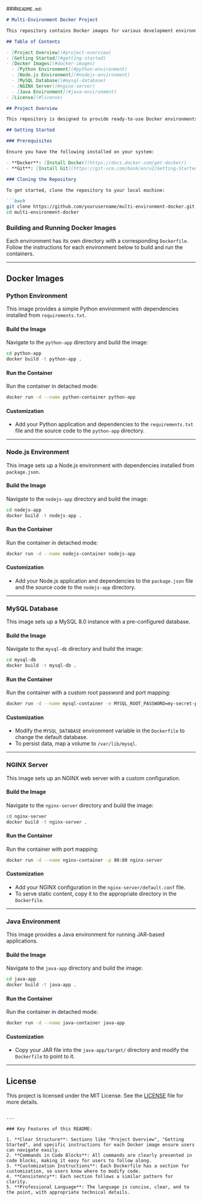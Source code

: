 ###`README.md`:

```markdown
# Multi-Environment Docker Project

This repository contains Docker images for various development environments, including Python, Node.js, MySQL, NGINX, and Java. Each directory holds a `Dockerfile` that can be used to build and run a container tailored to the respective technology stack.

## Table of Contents

- [Project Overview](#project-overview)
- [Getting Started](#getting-started)
- [Docker Images](#docker-images)
  - [Python Environment](#python-environment)
  - [Node.js Environment](#nodejs-environment)
  - [MySQL Database](#mysql-database)
  - [NGINX Server](#nginx-server)
  - [Java Environment](#java-environment)
- [License](#license)

## Project Overview

This repository is designed to provide ready-to-use Docker environments for popular technologies. Each environment can be built and run in isolation using Docker, allowing for streamlined development and testing across multiple languages and frameworks.

## Getting Started

### Prerequisites

Ensure you have the following installed on your system:

- **Docker**: [Install Docker](https://docs.docker.com/get-docker/)
- **Git**: [Install Git](https://git-scm.com/book/en/v2/Getting-Started-Installing-Git)

### Cloning the Repository

To get started, clone the repository to your local machine:

```bash
git clone https://github.com/yourusername/multi-environment-docker.git
cd multi-environment-docker
```

### Building and Running Docker Images

Each environment has its own directory with a corresponding `Dockerfile`. Follow the instructions for each environment below to build and run the containers.

---

## Docker Images

### Python Environment

This image provides a simple Python environment with dependencies installed from `requirements.txt`.

#### Build the Image

Navigate to the `python-app` directory and build the image:

```bash
cd python-app
docker build -t python-app .
```

#### Run the Container

Run the container in detached mode:

```bash
docker run -d --name python-container python-app
```

#### Customization

- Add your Python application and dependencies to the `requirements.txt` file and the source code to the `python-app` directory.
  
---

### Node.js Environment

This image sets up a Node.js environment with dependencies installed from `package.json`.

#### Build the Image

Navigate to the `nodejs-app` directory and build the image:

```bash
cd nodejs-app
docker build -t nodejs-app .
```

#### Run the Container

Run the container in detached mode:

```bash
docker run -d --name nodejs-container nodejs-app
```

#### Customization

- Add your Node.js application and dependencies to the `package.json` file and the source code to the `nodejs-app` directory.
  
---

### MySQL Database

This image sets up a MySQL 8.0 instance with a pre-configured database.

#### Build the Image

Navigate to the `mysql-db` directory and build the image:

```bash
cd mysql-db
docker build -t mysql-db .
```

#### Run the Container

Run the container with a custom root password and port mapping:

```bash
docker run -d --name mysql-container -e MYSQL_ROOT_PASSWORD=my-secret-pw -p 3306:3306 mysql-db
```

#### Customization

- Modify the `MYSQL_DATABASE` environment variable in the `Dockerfile` to change the default database.
- To persist data, map a volume to `/var/lib/mysql`.

---

### NGINX Server

This image sets up an NGINX web server with a custom configuration.

#### Build the Image

Navigate to the `nginx-server` directory and build the image:

```bash
cd nginx-server
docker build -t nginx-server .
```

#### Run the Container

Run the container with port mapping:

```bash
docker run -d --name nginx-container -p 80:80 nginx-server
```

#### Customization

- Add your NGINX configuration in the `nginx-server/default.conf` file.
- To serve static content, copy it to the appropriate directory in the `Dockerfile`.

---

### Java Environment

This image provides a Java environment for running JAR-based applications.

#### Build the Image

Navigate to the `java-app` directory and build the image:

```bash
cd java-app
docker build -t java-app .
```

#### Run the Container

Run the container in detached mode:

```bash
docker run -d --name java-container java-app
```

#### Customization

- Copy your JAR file into the `java-app/target/` directory and modify the `Dockerfile` to point to it.

---

## License

This project is licensed under the MIT License. See the [LICENSE](LICENSE) file for more details.

```

---

### Key Features of this README:

1. **Clear Structure**: Sections like "Project Overview", "Getting Started", and specific instructions for each Docker image ensure users can navigate easily.
2. **Commands in Code Blocks**: All commands are clearly presented in code blocks, making it easy for users to follow along.
3. **Customization Instructions**: Each Dockerfile has a section for customization, so users know where to modify code.
4. **Consistency**: Each section follows a similar pattern for clarity.
5. **Professional Language**: The language is concise, clear, and to the point, with appropriate technical details.
